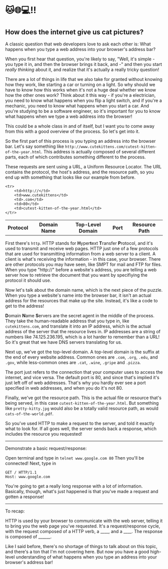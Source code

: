 # 🐱🌐💻‼️
## How does the internet give us cat pictures? 

A classic question that web developers love to ask each other is: What happens when you type a web address into your browser's address bar?

When you first hear that question, you're likely to say, "Well, it's simple - you type it in, and then the browser brings it back, and -" and then you start *really thinking* about it, and realize that it's actually a really tricky question!

There are a lot of things in life that we also take for granted without knowing how they work, like starting a car or turning on a light. So why should we have to know how this works when it's not a huge deal whether we know how the other ones work? Think about it this way - if you're a electrician, you need to know what happens when you flip a light switch, and if you're a mechanic, you need to know what happens when you start a car. And you're studying to be a software engineer, so it's important for you to know what happens when we type a web address into the browser! 

This could be a whole class in and of itself, but I want you to come away from this with a good overview of the process. So let's get into it. 

So the first part of this process is you typing an address into the browser bar. Let's say something like `http://www.cutekittens.com/cutest-kitten-of-the-year.html`. This address is actually composed of several different parts, each of which contributes something different to the process. 

These requests are sent using a URL, a Uniform Resource Locator. The URL contains the protocol, the host's address, and the resource path, so you end up with something that looks like our example from before. 

<table>
	<tr>
		<th>Protocol</th>
		<th>Domain Name</th>
		<th>Top-Level Domain</th>
		<th>Port</th>
		<th>Resource Path</th>
	</tr>
	
	<tr>
		<td>http://</td>
		<td>www.cutekittens</td>
		<td>.com</td>
		<td>80</td>
		<td>cutest-kitten-of-the-year.html</td>
	</tr>
</table>

First there's `http`. HTTP stands for **H**yper**t**ext **T**ransfer **P**rotocol, and it's used to transmit and receive web pages. HTTP just one of a few protocols that are used for transmitting information from a web server to a client. A client is what's receiving the information - in this case, your browser. There are other protocols you may have seen, like SMPT for mail and FTP for files. When you type "http://" before a website's address, you are telling a web server how to retrieve the document that you want by specifiying the protocol it should use. 

Now let's talk about the domain name, which is the next piece of the puzzle. When you type a website's name into the browser bar, it isn't an actual address for the resources that make up the site. Instead, it's like a code to get to the address! 

**D**omain **N**ame **S**ervers are the secret agent in the middle of the process. They take the human-readable address that you type in, like `cutekittens.com`, and translate it into an IP address, which is the actual address of the server that the resource lives in. IP addresses are a string of numbers like 74.125.236.195, which is a lot harder to remember than a URL! So it's great that we have DNS servers translating for us.   

Next up, we've got the top-level domain. A top-level domain is the suffix at the end of every website address. Common ones are `.com`, `.org`, `.edu`, and `.gov`, while less-common ones are `.cat`, `.wine`, `.gripe` and `.pizza`. 

The port just refers to the connection that your computer uses to access the internet, and vice versa. The default port is 80, and since that's implied it's just left off of web addresses. That's why you hardly ever see a port specified in web addresses, and when you do it's not 80.

Finally, we've got the resource path. This is the actual file or resource that's being served, in this case `cutest-kitten-of-the-year.html`. But something like `pretty-kitty.jpg` would also be a totally valid resource path, as would `cats-of-the-world.pdf`. 

So you've used HTTP to make a request to the server, and told it exactly what to look for. If all goes well, the server sends back a response, which includes the resource you requested! 

--------- 

Demonstrate a basic request/response:

Open terminal and type in `telnet www.google.com 80`
Then you'll be connected! Next, type in 

```
GET / HTTP/1.1
Host: www.google.com
```
You're going to get a really long response with a lot of information. Basically, though, what's just happened is that you've made a request and gotten a response! 

--------------

To recap:

HTTP is used by your browser to communicate with the web server, telling it to bring you the web page you've requested. It's a request/response cycle, with the request composed of a HTTP verb, a ____, and a ____. The response is composed of ______. 


Like I said before, there's no shortage of things to talk about on this topic, and there's a ton that I'm not covering here. But now you have a good high-level understanding of what happens when you type an address into your browser's address bar! 